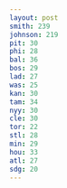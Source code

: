```yaml
---
layout: post
smith: 239
johnson: 219
pit: 30
phi: 28
bal: 36
bos: 29
lad: 27
was: 25
kan: 30
tam: 34
nyy: 30
cle: 30
tor: 22
stl: 28
min: 29
hou: 33
atl: 27
sdg: 20
---
```

